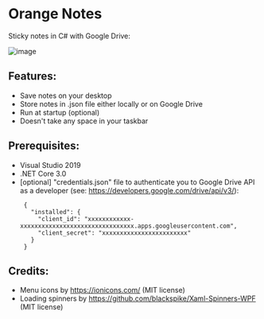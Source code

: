 # Orange Notes
Sticky notes in C# with Google Drive:
 
![image](https://user-images.githubusercontent.com/62397363/79151951-ab0fe480-7dcb-11ea-9e84-12433661bdc2.png)

## Features:
- Save notes on your desktop
- Store notes in .json file either locally or on Google Drive
- Run at startup (optional)
- Doesn't take any space in your taskbar

## Prerequisites:
- Visual Studio 2019
- .NET Core 3.0
- [optional] "credentials.json" file to authenticate you to Google Drive API as a developer (see: https://developers.google.com/drive/api/v3/):
   ```
    {
      "installed": {
        "client_id": "xxxxxxxxxxxx-xxxxxxxxxxxxxxxxxxxxxxxxxxxxxxxx.apps.googleusercontent.com",
        "client_secret": "xxxxxxxxxxxxxxxxxxxxxxxx"
      }
    }
   ```

## Credits:
- Menu icons by https://ionicons.com/ (MIT license)
- Loading spinners by https://github.com/blackspike/Xaml-Spinners-WPF (MIT license)
